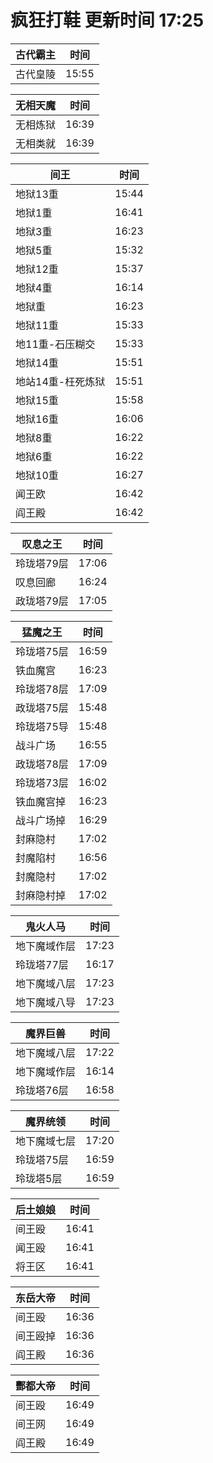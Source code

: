 # 疯狂打鞋 更新时间 17:25

| 古代霸主   | 时间    |
|--------|-------|
| 古代皇陵 | 15:55 |

| 无相天魔   | 时间    |
|--------|-------|
| 无相炼狱 | 16:39 |
| 无相类就 | 16:39 |

| 间王   | 时间    |
|--------|-------|
| 地狱13重 | 15:44 |
| 地狱1重 | 16:41 |
| 地狱3重 | 16:23 |
| 地狱5重 | 15:32 |
| 地狱12重 | 15:37 |
| 地狱4重 | 16:14 |
| 地狱重 | 16:23 |
| 地狱11重 | 15:33 |
| 地11重-石压糊交 | 15:33 |
| 地狱14重 | 15:51 |
| 地站14重-枉死炼狱 | 15:51 |
| 地狱15重 | 15:58 |
| 地狱16重 | 16:06 |
| 地狱8重 | 16:22 |
| 地狱6重 | 16:22 |
| 地狱10重 | 16:27 |
| 闻王欧 | 16:42 |
| 阎王殿 | 16:42 |

| 叹息之王   | 时间    |
|--------|-------|
| 玲珑塔79层 | 17:06 |
| 叹息回廊 | 16:24 |
| 政珑塔79层 | 17:05 |

| 猛魔之王   | 时间    |
|--------|-------|
| 玲珑塔75层 | 16:59 |
| 铁血魔宫 | 16:23 |
| 玲珑塔78层 | 17:09 |
| 政珑塔75层 | 15:48 |
| 玲珑塔75导 | 15:48 |
| 战斗广场 | 16:55 |
| 政珑塔78层 | 17:09 |
| 玲珑塔73层 | 16:02 |
| 铁血魔宫掉 | 16:23 |
| 战斗广场掉 | 16:29 |
| 封麻隐村 | 17:02 |
| 封魔陷村 | 16:56 |
| 封魔隐村 | 17:02 |
| 封麻隐村掉 | 17:02 |

| 鬼火人马   | 时间    |
|--------|-------|
| 地下魔域作层 | 17:23 |
| 玲珑塔77层 | 16:17 |
| 地下魔域八层 | 17:23 |
| 地下魔域八导 | 17:23 |

| 魔界巨兽   | 时间    |
|--------|-------|
| 地下魔域八层 | 17:22 |
| 地下魔域作层 | 16:14 |
| 玲珑塔76层 | 16:58 |

| 魔界统领   | 时间    |
|--------|-------|
| 地下魔域七层 | 17:20 |
| 玲珑塔75层 | 16:59 |
| 玲珑塔5层 | 16:59 |

| 后土娘娘   | 时间    |
|--------|-------|
| 间王殴 | 16:41 |
| 闻王殴 | 16:41 |
| 将王区 | 16:41 |

| 东岳大帝   | 时间    |
|--------|-------|
| 间王殴 | 16:36 |
| 间王殴掉 | 16:36 |
| 阎王殿 | 16:36 |

| 酆都大帝   | 时间    |
|--------|-------|
| 间王殴 | 16:49 |
| 间王网 | 16:49 |
| 阎王殿 | 16:49 |